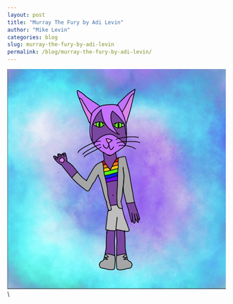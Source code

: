 ```yaml
---
layout: post
title: "Murray The Fury by Adi Levin"
author: "Mike Levin"
categories: blog
slug: murray-the-fury-by-adi-levin
permalink: /blog/murray-the-fury-by-adi-levin/
---
```


![Murray The Fury](/assets/images/murray-the-fury.jpg)  \


